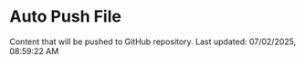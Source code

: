 # Auto Push File

Content that will be pushed to GitHub repository.
Last updated: 07/02/2025, 08:59:22 AM